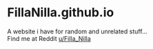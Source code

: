 # FillaNilla.github.io
A website i have for random and unrelated stuff...\
Find me at Reddit [u/Filla_Nilla](https://www.reddit.com/u/Filla_Nilla)
